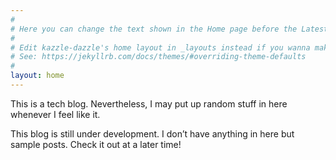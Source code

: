 ```yaml
---
#
# Here you can change the text shown in the Home page before the Latest Posts section.
#
# Edit kazzle-dazzle's home layout in _layouts instead if you wanna make some changes
# See: https://jekyllrb.com/docs/themes/#overriding-theme-defaults
#
layout: home
---
```


This is a tech blog. Nevertheless, I may put up random stuff in here whenever I feel like it.

This blog is still under development. I don’t have anything in here but sample posts. Check it out at a later time!

